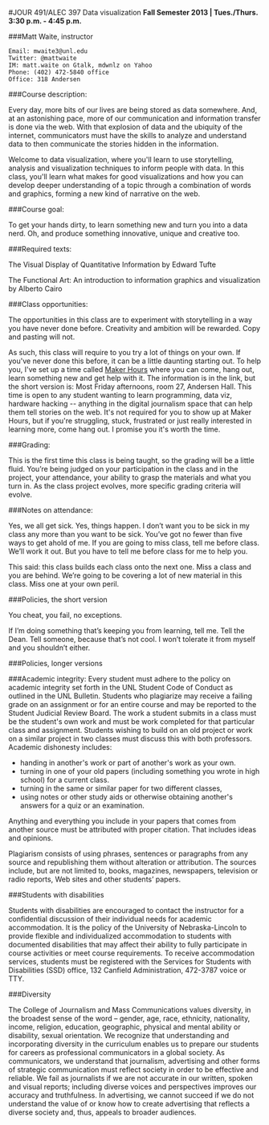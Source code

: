 #JOUR 491/ALEC 397 Data visualization__Fall Semester 2013   |   Tues./Thurs. 3:30 p.m. - 4:45 p.m.__###Matt Waite, instructor```Email: mwaite3@unl.eduTwitter: @mattwaiteIM: matt.waite on Gtalk, mdwnlz on YahooPhone: (402) 472-5840 officeOffice: 318 Andersen```###Course description:Every day, more bits of our lives are being stored as data somewhere. And, at an astonishing pace, more of our communication and information transfer is done via the web. With that explosion of data and the ubiquity of the internet, communicators must have the skills to analyze and understand data to then communicate the stories hidden in the information. 
Welcome to data visualization, where you'll learn to use storytelling, analysis and visualization techniques to inform people with data. In this class, you'll learn what makes for good visualizations and how you can develop deeper understanding of a topic through a combination of words and graphics, forming a new kind of narrative on the web.
###Course goal:To get your hands dirty, to learn something new and turn you into a data nerd. Oh, and produce something innovative, unique and creative too.###Required texts:The Visual Display of Quantitative Information by Edward Tufte
The Functional Art: An introduction to information graphics and visualization by Alberto Cairo###Class opportunities:The opportunities in this class are to experiment with storytelling in a way you have never done before. Creativity and ambition will be rewarded. Copy and pasting will not.
As such, this class will require to you try a lot of things on your own. If you've never done this before, it can be a little daunting starting out. To help you, I've set up a time called [Maker Hours](http://www.makerhours.org) where you can come, hang out, learn something new and get help with it. The information is in the link, but the short version is: Most Friday afternoons, room 27, Andersen Hall. This time is open to any student wanting to learn programming, data viz, hardware hacking -- anything in the digital journalism space that can help them tell stories on the web. It's not required for you to show up at Maker Hours, but if you're struggling, stuck, frustrated or just really interested in learning more, come hang out. I promise you it's worth the time.###Grading:This is the first time this class is being taught, so the grading will be a little fluid. You’re being judged on your participation in the class and in the project, your attendance, your ability to grasp the materials and what you turn in. As the class project evolves, more specific grading criteria will evolve.###Notes on attendance:Yes, we all get sick. Yes, things happen. I don’t want you to be sick in my class any more than you want to be sick. You’ve got no fewer than five ways to get ahold of me. If you are going to miss class, tell me before class. We’ll work it out. But you have to tell me before class for me to help you.This said: this class builds each class onto the next one. Miss a class and you are behind. We’re going to be covering a lot of new material in this class. Miss one at your own peril.###Policies, the short versionYou cheat, you fail, no exceptions. If I’m doing something that’s keeping you from learning, tell me. Tell the Dean. Tell someone, because that’s not cool. I won’t tolerate it from myself and you shouldn’t either.###Policies, longer versions###Academic integrity:Every student must adhere to the policy on academic integrity set forth in the UNL Student Code of Conduct as outlined in the UNL Bulletin. Students who plagiarize may receive a failing grade on an assignment or for an entire course and may be reported to the Student Judicial Review Board. The work a student submits in a class must be the student's own work and must be work completed for that particular class and assignment. Students wishing to build on an old project or work on a similar project in two classes must discuss this with both professors. Academic dishonesty includes:

* handing in another's work or part of another's work as your own.* turning in one of your old papers (including something you wrote in high school) for a current class.
* turning in the same or similar paper for two different classes,* using notes or other study aids or otherwise obtaining another's answers for a quiz or an examination.
Anything and everything you include in your papers that comes from another source must be attributed with proper citation. That includes ideas and opinions. Plagiarism consists of using phrases, sentences or paragraphs from any source and republishing them without alteration or attribution. The sources include, but are not limited to, books, magazines, newspapers, television or radio reports, Web sites and other students’ papers.
###Students with disabilities 
Students with disabilities are encouraged to contact the instructor for a confidential discussion of their individual needs for academic accommodation. It is the policy of the University of Nebraska-Lincoln to provide flexible and individualized accommodation to students with documented disabilities that may affect their ability to fully participate in course activities or meet course requirements. To receive accommodation services, students must be registered with the Services for Students with Disabilities (SSD) office, 132 Canfield Administration, 472-3787 voice or TTY.
###Diversity
The College of Journalism and Mass Communications values diversity, in the broadest sense of the word – gender, age, race, ethnicity, nationality, income, religion, education, geographic, physical and mental ability or disability, sexual orientation. We recognize that understanding and incorporating diversity in the curriculum enables us to prepare our students for careers as professional communicators in a global society. As communicators, we understand that journalism, advertising and other forms of strategic communication must reflect society in order to be effective and reliable. We fail as journalists if we are not accurate in our written, spoken and visual reports; including diverse voices and perspectives improves our accuracy and truthfulness. In advertising, we cannot succeed if we do not understand the value of or know how to create advertising that reflects a diverse society and, thus, appeals to broader audiences.